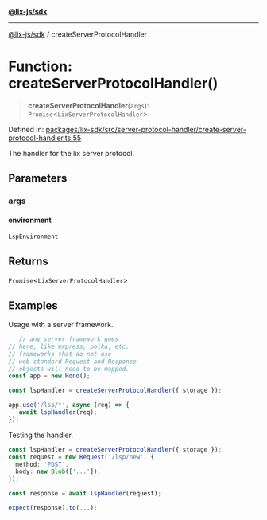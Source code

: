 [**@lix-js/sdk**](../README.md)

***

[@lix-js/sdk](../README.md) / createServerProtocolHandler

# Function: createServerProtocolHandler()

> **createServerProtocolHandler**(`args`): `Promise`\<`LixServerProtocolHandler`\>

Defined in: [packages/lix-sdk/src/server-protocol-handler/create-server-protocol-handler.ts:55](https://github.com/opral/monorepo/blob/bc82d6c7272aa8ad8661dcf0fee644d9229ef5eb/packages/lix-sdk/src/server-protocol-handler/create-server-protocol-handler.ts#L55)

The handler for the lix server protocol.

## Parameters

### args

#### environment

`LspEnvironment`

## Returns

`Promise`\<`LixServerProtocolHandler`\>

## Examples

Usage with a server framework.

  ```ts
	 // any server framework goes
  // here, like express, polka, etc.
  // frameworks that do not use
  // web standard Request and Response
  // objects will need to be mapped.
  const app = new Hono();

  const lspHandler = createServerProtocolHandler({ storage });

  app.use('/lsp/*', async (req) => {
     await lspHandler(req);
  });
  ```

Testing the handler.

  ```ts
  const lspHandler = createServerProtocolHandler({ storage });
  const request = new Request('/lsp/new', {
    method: 'POST',
    body: new Blob(['...']),
  });

  const response = await lspHandler(request);

  expect(response).to(...);
  ```

